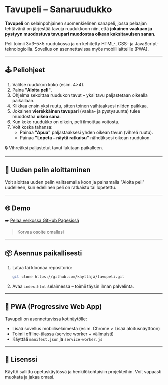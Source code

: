 # Tavupeli – Sanaruudukko

**Tavupeli** on selainpohjainen suomenkielinen sanapeli, jossa pelaajan tehtävänä on järjestää tavuja ruudukkoon niin, että **jokainen vaakaan ja pystyyn muodostuva tavupari muodostaa oikean kaksitavuisen sanan**.

Peli toimii 3×3–5×5 ruudukossa ja on kehitetty HTML-, CSS- ja JavaScript-teknologioilla. Sovellus on asennettavissa myös mobiililaitteille (PWA).

---

## 🕹️ Peliohjeet

1. Valitse ruudukon koko (esim. 4×4).
2. Paina **"Aloita peli"**.
3. Ohjelma sekoittaa ruudukon tavut – yksi tavu paljastetaan oikealla paikallaan.
4. Klikkaa ensin yksi ruutu, sitten toinen vaihtaaksesi niiden paikkaa.
5. Jokainen **vierekkäinen tavupari** (vaaka- ja pystysuunta) tulee muodostaa **oikea sana**.
6. Kun koko ruudukko on oikein, peli ilmoittaa voitosta.
7. Voit koska tahansa:
   - Painaa **"Apua"** paljastaaksesi yhden oikean tavun (vihreä ruutu).
   - Painaa **"Lopeta – näytä ratkaisu"** nähdäksesi oikean ruudukon.

🔒 Vihreäksi paljastetut tavut lukitaan paikalleen.

---

## 🔁 Uuden pelin aloittaminen

Voit aloittaa uuden pelin valitsemalla koon ja painamalla "Aloita peli" uudelleen, kun edellinen peli on ratkaistu tai lopetettu.

---

## 🌐 Demo

➡️ [Pelaa verkossa GitHub Pagesissä](https://käyttäjä.github.io/tavupeli/)

> Korvaa osoite omallasi

---

## 📦 Asennus paikallisesti

1. Lataa tai kloonaa repositorio:
   ```bash
   git clone https://github.com/käyttäjä/tavupeli.git
   ```
2. Avaa `index.html` selaimessa – toimii täysin ilman palvelinta.

---

## 📱 PWA (Progressive Web App)

Tavupeli on asennettavissa kotinäytölle:

- Lisää sovellus mobiiliselaimesta (esim. Chrome > Lisää aloitusnäyttöön)
- Toimii offline-tilassa (service worker + välimuisti)
- Käyttää `manifest.json` ja `service-worker.js`

---

## 🧾 Lisenssi

Käyttö sallittu opetuskäytössä ja henkilökohtaisiin projekteihin. Voit vapaasti muokata ja jakaa omasi.
